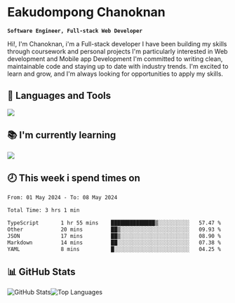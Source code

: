 # Eakudompong Chanoknan

**`Software Engineer, Full-stack Web Developer`**

<p>Hi!, I'm Chanoknan, i'm a Full-stack developer I have been building my skills
through coursework and personal projects I'm particularly interested in Web development
and Mobile app Development I'm committed to writing clean, maintainable
code and staying up to date with industry trends. I'm excited to learn
and grow, and I'm always looking for opportunities to apply my skills.</p>

## 🔧 Languages and Tools

  <a href="https://skillicons.dev">
    <img src="https://skillicons.dev/icons?i=typescript,javascript,html,css,php,java,python,laravel,nodejs,mongodb,react,nextjs,tailwind,mysql,planetscale,postgres,firebase&perline=9" />
  </a>
  
## 📚 I'm currently learning
  <a href="https://skillicons.dev">
    <img src="https://skillicons.dev/icons?i=go,rust,kotlin,androidstudio,graphql,docker,kubernetes,gcp,aws" />
  </a>

## 🕗 This week i spend times on

<!--START_SECTION:waka-->

```txt
From: 01 May 2024 - To: 08 May 2024

Total Time: 3 hrs 1 min

TypeScript       1 hr 55 mins    ██████████████▒░░░░░░░░░░   57.47 %
Other            20 mins         ██▒░░░░░░░░░░░░░░░░░░░░░░   09.93 %
JSON             17 mins         ██▒░░░░░░░░░░░░░░░░░░░░░░   08.90 %
Markdown         14 mins         ██░░░░░░░░░░░░░░░░░░░░░░░   07.38 %
YAML             8 mins          █░░░░░░░░░░░░░░░░░░░░░░░░   04.25 %
```

<!--END_SECTION:waka-->

## 📊 GitHub Stats

<p style="display: flex">
  <img alt="GitHub Stats" src="https://github-readme-stats.vercel.app/api?username=EC-9624&show_icons=true&theme=gruvbox&count_private=true"/>
  <img alt="Top Languages" src="https://github-readme-stats.vercel.app/api/top-langs/?username=EC-9624&layout=compact&theme=gruvbox" />  
</p>
